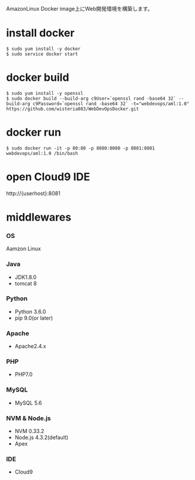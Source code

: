 AmazonLinux Docker image上にWeb開発環境を構築します。

# install docker
```
$ sudo yum install -y docker
$ sudo service docker start
```

# docker build
```
$ sudo yum install -y openssl
$ sudo docker build --build-arg c9User=`openssl rand -base64 32` --build-arg c9Password=`openssl rand -base64 32` -t="webdevops/aml:1.0" https://github.com/wisteria083/WebDevOpsDocker.git 
```

# docker run
```
$ sudo docker run -it -p 80:80 -p 8080:8080 -p 8081:8081 webdevops/aml:1.0 /bin/bash 
```

# open Cloud9 IDE
http://{userhost}:8081

# middlewares

### OS
Aamzon Linux

### Java
* JDK1.8.0
* tomcat 8

### Python
* Python 3.6.0
* pip 9.0(or later)

### Apache
* Apache2.4.x

### PHP
* PHP7.0

### MySQL
* MySQL 5.6 

### NVM & Node.js
* NVM 0.33.2
* Node.js 4.3.2(default)
* Apex

### IDE
* Cloud9

